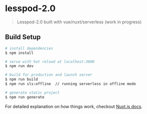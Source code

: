 # lesspod-2.0

> Lesspod-2.0 built with vue/nuxt/serverless (work in progress)

## Build Setup

``` bash
# install dependencies
$ npm install

# serve with hot reload at localhost:3000
$ npm run dev

# build for production and launch server
$ npm run build
$ npm run sls:offline  // running serverless in offline mode

# generate static project
$ npm run generate
```

For detailed explanation on how things work, checkout [Nuxt.js docs](https://nuxtjs.org).
